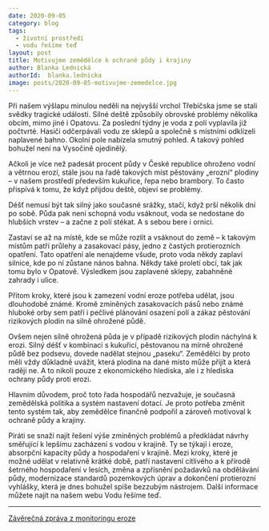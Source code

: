 ```yaml
---
date: 2020-09-05
category: blog
tags:
  - životní prostředí
  - vodu řešíme teď
layout: post
title: Motivujme zemědělce k ochraně půdy i krajiny
author: Blanka Lednická
authorId:  blanka.lednicka
image: posts/2020-09-05-motivujme-zemedelce.jpg
---
```


Při našem výšlapu minulou neděli na nejvyšší vrchol Třebíčska jsme se stali svědky tragické události. Silné deště způsobily obrovské problémy několika obcím, mimo jiné i Opatovu. Za poslední týdny je voda z polí vyplavila již počtvrté. Hasiči odčerpávali vodu ze sklepů a společně s místními odklízeli naplavené bahno.  Okolní pole nabízela smutný pohled. A takový pohled bohužel není na Vysočině  ojedinělý. 

Ačkoli je více než padesát procent půdy v České republice ohroženo vodní a větrnou erozí, stále jsou na řadě takových míst pěstovány „erozní“ plodiny – v našem prostředí především kukuřice, řepa nebo brambory. To často přispívá k tomu, že když přijdou deště, objeví se problémy.

Déšť nemusí být tak silný jako současné srážky, stačí, když prší několik dní po sobě. Půda pak není schopná vodu vsáknout, voda se nedostane do hlubších vrstev – a začne z polí stékat. A s sebou bere i ornici. 

Zastaví se až na místě, kde se může rozlít a vsáknout do země – k takovým místům patří průlehy a zasakovací pásy, jedno z častých protierozních opatření. Tato opatření ale nenajdeme všude,  proto voda někdy zaplaví silnice, kde po ní zůstane nános bahna. Někdy také proletí obcí, tak jak tomu bylo v Opatově. Výsledkem jsou zaplavené sklepy, zabahněné zahrady i ulice. 

Přitom kroky, které jsou k zamezení vodní eroze potřeba udělat, jsou dlouhodobě známé. Kromě zmíněných zasakovacích pásů nebo známé hluboké orby sem patří i pečlivé plánování osazení polí a zákaz pěstování rizikových plodin na silně ohrožené půdě. 

Ovšem nejen silně ohrožená půda je v případě rizikových plodin náchylná k erozi. Silný déšť v kombinaci s kukuřicí, pěstovanou na mírně ohrožené půdě bez podsevu, dovede nadělat stejnou „paseku“. Zemědělci by proto měli vždy důkladně uvážit, která plodina na dané místo může přijít a která raději ne. A to nikoli pouze z ekonomického hlediska, ale i z hlediska ochrany půdy proti erozi.

Hlavním důvodem, proč toto řada hospodářů nezvažuje, je současná zemědělská politika a systém nastavení dotací. Je proto potřeba změnit tento systém tak, aby zemědělce finančně podpořil a zároveň motivoval k ochraně půdy a krajiny. 

Piráti se snaží najít řešení výše zmíněných problémů a předkládat návrhy směřující k lepšímu zacházení s vodou v krajině. Ty se týkají i eroze, absorpční kapacity půdy a hospodaření v krajině. Mezi kroky, které je možné udělat v relativně krátké době, patří nastavení citlivého a k přírodě šetrného hospodaření v lesích, změna a zpřísnění požadavků na obdělávání půdy, modernizace standardů pozemkových úprav a dokončení protierozní vyhlášky, která je dnes bohužel spíše bezzubým nástrojem. Další informace můžete najít na našem webu Vodu řešíme teď. 

---

[Závěrečná zpráva z monitoringu eroze](https://me.vumop.cz/docs/ZZ_monitoring_2018.pdf)
